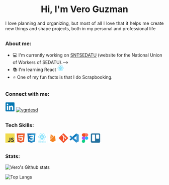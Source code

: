 <h1 align="center"> Hi, I'm Vero Guzman </h1> 

<p align="justify">I love planning and organizing, but most of all I love that it helps me create new things and shape projects, both in my personal and professional life</p>
<h2></h2>

<h3>About me: </h3>

* 💻 I'm currently working on <a href="https://github.com/veroguzrob/sntsedatu"> SNTSEDATU<a/> (website for the National Union of Workers of SEDATU).-->
* 📚 I'm learning React <img src="https://github.com/devicons/devicon/blob/master/icons/react/react-original.svg" alt="react" width="20" height="20"/>
* ⭐ One of my fun facts is that I do Scrapbooking.
<h2></h2>

<h3>Connect with me:</h3>
<a href="https://www.linkedin.com/in/veroguzrob/"><img src="https://github.com/devicons/devicon/blob/master/icons/linkedin/linkedin-original.svg" alt="javascript" width="30" height="30"/></a> 
<a href="mailto:vgrdesd@gmail.com" target="blank"><img src="https://upload.wikimedia.org/wikipedia/commons/thumb/7/7e/Gmail_icon_%282020%29.svg/2560px-Gmail_icon_%282020%29.svg.png" alt="vgrdesd" height="30" width="30" /></a>
<h2></h2>

<h3>Tech Skills:</h3>
 
<img src="https://github.com/devicons/devicon/blob/master/icons/javascript/javascript-original.svg" alt="javascript" width="30" height="30"/> <img src="https://github.com/devicons/devicon/blob/master/icons/html5/html5-original.svg" alt="html5" width="30" height="30"/> <img src="https://raw.githubusercontent.com/devicons/devicon/master/icons/css3/css3-original.svg" alt="css3" width="30" height="30"/> <img src="https://github.com/devicons/devicon/blob/master/icons/react/react-original-wordmark.svg" alt="react" width="30" height="30"/> <img src="https://github.com/devicons/devicon/blob/master/icons/firebase/firebase-plain.svg" alt="firebase" width="30" height="30"/> <img src="https://github.com/devicons/devicon/blob/master/icons/git/git-original.svg" alt="git" width="30" height="30"/> <img src="https://github.com/devicons/devicon/blob/master/icons/vscode/vscode-original.svg" alt="vscode" width="30" height="30"/> <img src="https://github.com/devicons/devicon/blob/master/icons/figma/figma-original.svg" alt="figma" width="30" height="30"/> <img src="https://github.com/devicons/devicon/blob/master/icons/trello/trello-plain.svg" alt="trello" width="30" height="30"/>
<h2></h2>
 
<h3>Stats:</h3>
 
![Vero's Github stats](https://github-readme-stats.vercel.app/api?username=veroguzrob&count_private=true&show_icons=true&theme=radical)

![Top Langs](https://github-readme-stats.vercel.app/api/top-langs/?username=veroguzrob&hide=css$layout=compact)
